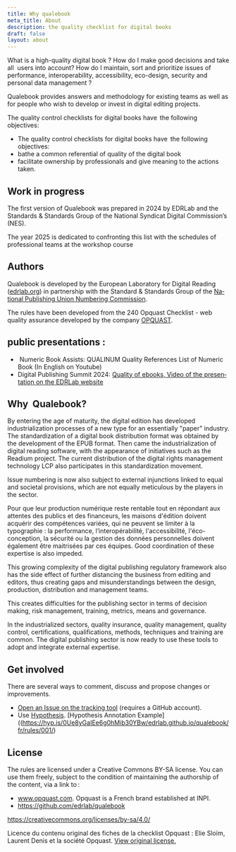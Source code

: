 ```yaml
---
title: Why qualebook
meta_title: About
description: the quality checklist for digital books
draft: false
layout: about
---
```


What is a high-quality digital book&nbsp;? How do I make good decisions and take all&nbsp; users into account? How do I maintain, sort and prioritize issues of performance, interoperability, accessibility, eco-design, security and personal data management&nbsp;?

Qualebook provides answers and methodology for existing teams as well as for people who wish to develop or invest in digital editing projects.

The quality control checklists for digital books have&#8239; the following objectives:

- The quality control checklists for digital books have&#8239; the following objectives:
- bathe a common referential of quality of the digital book
- facilitate ownership by professionals and give meaning to the actions taken.

## Work in progress

The first version of Qualebook was prepared in 2024 by EDRLab and the Standards & Standards Group of the National Syndicat Digital Commission’s (NES).

The year 2025 is dedicated to confronting this list with the schedules of professional teams at the workshop course

## Authors

Qualebook is developed by the European Laboratory for Digital Reading ([edrlab.org](https://www.edrlab.org/about/)) in partnership with the <span lang="fr">Standard & Standards Group of the [National Publishing Union Numbering Commission](https://www.sne.fr/numerique-2/). </span>

The rules have been developed from the 240 Opquast Checklist - web quality assurance developed by the company [OPQUAST](https://www.opquast.com/a-propos/).

## public presentations&nbsp;:

- <span lang="fr">&nbsp;Numeric Book Assists: QUALINUM Quality References List of Numeric Book (In English on Youtube)</span>
- <span lang="en">Digital Publishing Summit 2024: [Quality of ebooks, Video of the presentation on the EDRLab website](https://www.edrlab.org/events/digital-publishing-summit-2024/#1708288836982-85ce3f99-0b0f)</span>

## Why&nbsp; Qualebook?

By entering the age of maturity, the digital edition has developed industrialization processes of a new type for an essentially "paper" industry. The standardization of a digital book distribution format was obtained by the development of the EPUB format. Then came the industrialization of digital reading software, with the appearance of initiatives such as the Readium project. The current distribution of the digital rights management technology LCP also participates in this standardization movement.

Issue numbering is now also subject to external injunctions linked to equal and societal provisions, which are not equally meticulous by the players in the sector.

Pour que leur production numérique reste rentable tout en répondant aux attentes des publics et des financeurs, les maisons d'édition doivent acquérir des compétences variées, qui ne peuvent se limiter à la typographie&nbsp;: la performance, l’interopérabilité, l'accessibilité, l'éco-conception, la sécurité ou la gestion des données personnelles doivent également être maitrisées par ces équipes. Good coordination of these expertise is also impeded.

This growing complexity of the digital publishing regulatory framework also has the side effect of further distancing the business from editing and editors, thus creating gaps and misunderstandings between the design, production, distribution and management teams.

This creates difficulties for the publishing sector in terms of decision making, risk management, training, metrics, means and governance.

In the industrialized sectors, quality insurance, quality management, quality control, certifications, qualifications, methods, techniques and training are common. The digital publishing sector is now ready to use these tools to adopt and integrate external expertise.

## Get involved

There are several ways to comment, discuss and propose changes or improvements.

- [Open an Issue on the tracking tool](https://github.com/edrlab/qualebook/issues/new) (requires a GitHub account).
- Use [Hypothesis](https://hypothes.is). [Hypothesis Annotation Example]((https://hyp.is/0Ue8yGaIEe6g0hMib30YBw/edrlab.github.io/qualebook/fr/rules/001/)

## License

The rules are licensed under a Creative Commons BY-SA license. You can use them freely, subject to the condition of maintaining the authorship of the content, via a link to&#8239;:

- www.opquast.com.  Opquast is a French brand established at INPI.
- https://github.com/edrlab/qualebook

https://creativecommons.org/licenses/by-sa/4.0/

Licence du contenu original des fiches de la checklist Opquast&nbsp;: Elie Sloïm, Laurent Denis et la société Opquast. <a href="https://checklists.opquast.com/fr/assurance-qualite-web/licence/">View original license.</a>




